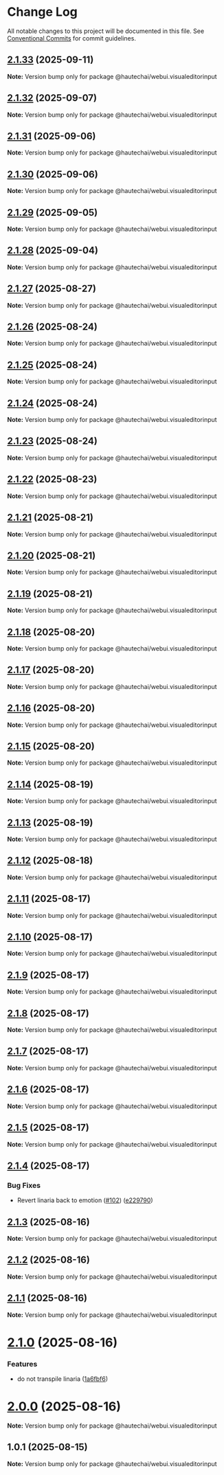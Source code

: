 # Change Log

All notable changes to this project will be documented in this file.
See [Conventional Commits](https://conventionalcommits.org) for commit guidelines.

## [2.1.33](https://github.com/HautechAI/webui/compare/@hautechai/webui.visualeditorinput@2.1.32...@hautechai/webui.visualeditorinput@2.1.33) (2025-09-11)

**Note:** Version bump only for package @hautechai/webui.visualeditorinput

## [2.1.32](https://github.com/HautechAI/webui/compare/@hautechai/webui.visualeditorinput@2.1.31...@hautechai/webui.visualeditorinput@2.1.32) (2025-09-07)

**Note:** Version bump only for package @hautechai/webui.visualeditorinput

## [2.1.31](https://github.com/HautechAI/webui/compare/@hautechai/webui.visualeditorinput@2.1.30...@hautechai/webui.visualeditorinput@2.1.31) (2025-09-06)

**Note:** Version bump only for package @hautechai/webui.visualeditorinput

## [2.1.30](https://github.com/HautechAI/webui/compare/@hautechai/webui.visualeditorinput@2.1.29...@hautechai/webui.visualeditorinput@2.1.30) (2025-09-06)

**Note:** Version bump only for package @hautechai/webui.visualeditorinput

## [2.1.29](https://github.com/HautechAI/webui/compare/@hautechai/webui.visualeditorinput@2.1.28...@hautechai/webui.visualeditorinput@2.1.29) (2025-09-05)

**Note:** Version bump only for package @hautechai/webui.visualeditorinput

## [2.1.28](https://github.com/HautechAI/webui/compare/@hautechai/webui.visualeditorinput@2.1.27...@hautechai/webui.visualeditorinput@2.1.28) (2025-09-04)

**Note:** Version bump only for package @hautechai/webui.visualeditorinput

## [2.1.27](https://github.com/HautechAI/webui/compare/@hautechai/webui.visualeditorinput@2.1.26...@hautechai/webui.visualeditorinput@2.1.27) (2025-08-27)

**Note:** Version bump only for package @hautechai/webui.visualeditorinput

## [2.1.26](https://github.com/HautechAI/webui/compare/@hautechai/webui.visualeditorinput@2.1.25...@hautechai/webui.visualeditorinput@2.1.26) (2025-08-24)

**Note:** Version bump only for package @hautechai/webui.visualeditorinput

## [2.1.25](https://github.com/HautechAI/webui/compare/@hautechai/webui.visualeditorinput@2.1.24...@hautechai/webui.visualeditorinput@2.1.25) (2025-08-24)

**Note:** Version bump only for package @hautechai/webui.visualeditorinput

## [2.1.24](https://github.com/HautechAI/webui/compare/@hautechai/webui.visualeditorinput@2.1.23...@hautechai/webui.visualeditorinput@2.1.24) (2025-08-24)

**Note:** Version bump only for package @hautechai/webui.visualeditorinput

## [2.1.23](https://github.com/HautechAI/webui/compare/@hautechai/webui.visualeditorinput@2.1.22...@hautechai/webui.visualeditorinput@2.1.23) (2025-08-24)

**Note:** Version bump only for package @hautechai/webui.visualeditorinput

## [2.1.22](https://github.com/HautechAI/webui/compare/@hautechai/webui.visualeditorinput@2.1.21...@hautechai/webui.visualeditorinput@2.1.22) (2025-08-23)

**Note:** Version bump only for package @hautechai/webui.visualeditorinput

## [2.1.21](https://github.com/HautechAI/webui/compare/@hautechai/webui.visualeditorinput@2.1.20...@hautechai/webui.visualeditorinput@2.1.21) (2025-08-21)

**Note:** Version bump only for package @hautechai/webui.visualeditorinput

## [2.1.20](https://github.com/HautechAI/webui/compare/@hautechai/webui.visualeditorinput@2.1.19...@hautechai/webui.visualeditorinput@2.1.20) (2025-08-21)

**Note:** Version bump only for package @hautechai/webui.visualeditorinput

## [2.1.19](https://github.com/HautechAI/webui/compare/@hautechai/webui.visualeditorinput@2.1.18...@hautechai/webui.visualeditorinput@2.1.19) (2025-08-21)

**Note:** Version bump only for package @hautechai/webui.visualeditorinput

## [2.1.18](https://github.com/HautechAI/webui/compare/@hautechai/webui.visualeditorinput@2.1.17...@hautechai/webui.visualeditorinput@2.1.18) (2025-08-20)

**Note:** Version bump only for package @hautechai/webui.visualeditorinput

## [2.1.17](https://github.com/HautechAI/webui/compare/@hautechai/webui.visualeditorinput@2.1.16...@hautechai/webui.visualeditorinput@2.1.17) (2025-08-20)

**Note:** Version bump only for package @hautechai/webui.visualeditorinput

## [2.1.16](https://github.com/HautechAI/webui/compare/@hautechai/webui.visualeditorinput@2.1.15...@hautechai/webui.visualeditorinput@2.1.16) (2025-08-20)

**Note:** Version bump only for package @hautechai/webui.visualeditorinput

## [2.1.15](https://github.com/HautechAI/webui/compare/@hautechai/webui.visualeditorinput@2.1.14...@hautechai/webui.visualeditorinput@2.1.15) (2025-08-20)

**Note:** Version bump only for package @hautechai/webui.visualeditorinput

## [2.1.14](https://github.com/HautechAI/webui/compare/@hautechai/webui.visualeditorinput@2.1.13...@hautechai/webui.visualeditorinput@2.1.14) (2025-08-19)

**Note:** Version bump only for package @hautechai/webui.visualeditorinput

## [2.1.13](https://github.com/HautechAI/webui/compare/@hautechai/webui.visualeditorinput@2.1.12...@hautechai/webui.visualeditorinput@2.1.13) (2025-08-19)

**Note:** Version bump only for package @hautechai/webui.visualeditorinput

## [2.1.12](https://github.com/HautechAI/webui/compare/@hautechai/webui.visualeditorinput@2.1.11...@hautechai/webui.visualeditorinput@2.1.12) (2025-08-18)

**Note:** Version bump only for package @hautechai/webui.visualeditorinput

## [2.1.11](https://github.com/HautechAI/webui/compare/@hautechai/webui.visualeditorinput@2.1.10...@hautechai/webui.visualeditorinput@2.1.11) (2025-08-17)

**Note:** Version bump only for package @hautechai/webui.visualeditorinput

## [2.1.10](https://github.com/HautechAI/webui/compare/@hautechai/webui.visualeditorinput@2.1.9...@hautechai/webui.visualeditorinput@2.1.10) (2025-08-17)

**Note:** Version bump only for package @hautechai/webui.visualeditorinput

## [2.1.9](https://github.com/HautechAI/webui/compare/@hautechai/webui.visualeditorinput@2.1.8...@hautechai/webui.visualeditorinput@2.1.9) (2025-08-17)

**Note:** Version bump only for package @hautechai/webui.visualeditorinput

## [2.1.8](https://github.com/HautechAI/webui/compare/@hautechai/webui.visualeditorinput@2.1.7...@hautechai/webui.visualeditorinput@2.1.8) (2025-08-17)

**Note:** Version bump only for package @hautechai/webui.visualeditorinput

## [2.1.7](https://github.com/HautechAI/webui/compare/@hautechai/webui.visualeditorinput@2.1.6...@hautechai/webui.visualeditorinput@2.1.7) (2025-08-17)

**Note:** Version bump only for package @hautechai/webui.visualeditorinput

## [2.1.6](https://github.com/HautechAI/webui/compare/@hautechai/webui.visualeditorinput@2.1.5...@hautechai/webui.visualeditorinput@2.1.6) (2025-08-17)

**Note:** Version bump only for package @hautechai/webui.visualeditorinput

## [2.1.5](https://github.com/HautechAI/webui/compare/@hautechai/webui.visualeditorinput@2.1.4...@hautechai/webui.visualeditorinput@2.1.5) (2025-08-17)

**Note:** Version bump only for package @hautechai/webui.visualeditorinput

## [2.1.4](https://github.com/HautechAI/webui/compare/@hautechai/webui.visualeditorinput@2.1.3...@hautechai/webui.visualeditorinput@2.1.4) (2025-08-17)

### Bug Fixes

- Revert linaria back to emotion ([#102](https://github.com/HautechAI/webui/issues/102)) ([e229790](https://github.com/HautechAI/webui/commit/e229790dae8eba4b3037bbe41365e5a73ab7f6dc))

## [2.1.3](https://github.com/HautechAI/webui/compare/@hautechai/webui.visualeditorinput@2.1.2...@hautechai/webui.visualeditorinput@2.1.3) (2025-08-16)

**Note:** Version bump only for package @hautechai/webui.visualeditorinput

## [2.1.2](https://github.com/HautechAI/webui/compare/@hautechai/webui.visualeditorinput@2.1.1...@hautechai/webui.visualeditorinput@2.1.2) (2025-08-16)

**Note:** Version bump only for package @hautechai/webui.visualeditorinput

## [2.1.1](https://github.com/HautechAI/webui/compare/@hautechai/webui.visualeditorinput@2.1.0...@hautechai/webui.visualeditorinput@2.1.1) (2025-08-16)

**Note:** Version bump only for package @hautechai/webui.visualeditorinput

# [2.1.0](https://github.com/HautechAI/webui/compare/@hautechai/webui.visualeditorinput@1.0.1...@hautechai/webui.visualeditorinput@2.1.0) (2025-08-16)

### Features

- do not transpile linaria ([1a6fbf6](https://github.com/HautechAI/webui/commit/1a6fbf6353a0e5028040006b5045170cf83f1ba0))

# [2.0.0](https://github.com/HautechAI/webui/compare/@hautechai/webui.visualeditorinput@1.0.1...@hautechai/webui.visualeditorinput@2.0.0) (2025-08-16)

**Note:** Version bump only for package @hautechai/webui.visualeditorinput

## 1.0.1 (2025-08-15)

**Note:** Version bump only for package @hautechai/webui.visualeditorinput
